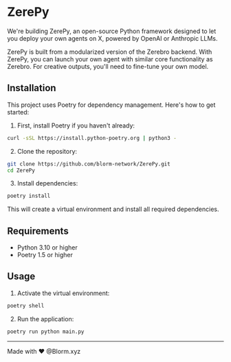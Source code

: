 # ZerePy

We're building ZerePy, an open-source Python framework designed to let you deploy your own agents on X, powered by 
OpenAI or Anthropic LLMs.

ZerePy is built from a modularized version of the Zerebro backend. With ZerePy, you can launch your own agent with 
similar core functionality as Zerebro. For creative outputs, you'll need to fine-tune your own model.

## Installation

This project uses Poetry for dependency management. Here's how to get started:

1. First, install Poetry if you haven't already:
```bash
curl -sSL https://install.python-poetry.org | python3 -
```

2. Clone the repository:
```bash
git clone https://github.com/blorm-network/ZerePy.git
cd ZerePy
```

3. Install dependencies:
```bash
poetry install
```

This will create a virtual environment and install all required dependencies.

## Requirements

- Python 3.10 or higher
- Poetry 1.5 or higher

## Usage

1. Activate the virtual environment:
```bash
poetry shell
```

2. Run the application:
```bash
poetry run python main.py
```

------
Made with ♥ @Blorm.xyz
